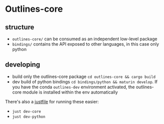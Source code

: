 # Outlines-core

## structure

- `outlines-core/` can be consumed as an independent low-level package
- `bindings/` contains the API exposed to other languages, in this case only python

## developing

- build only the outlines-core package `cd outlines-core && cargo build`
- dev build of python bindings `cd bindings/python && maturin develop`. If you have the conda `outlines-dev` environment activated, the outlines-core module is installed within the env automatically

There's also a [justfile](https://github.com/casey/just) for running these easier:
- `just dev-core`
- `just dev-python`
